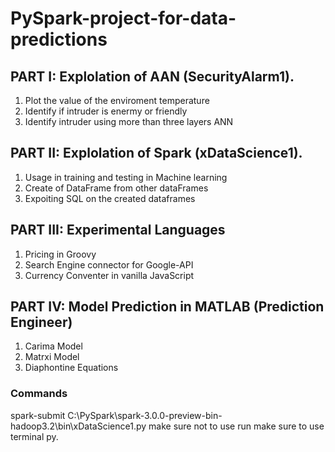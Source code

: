 # PySpark-project-for-data-predictions

## PART I: Explolation of AAN (SecurityAlarm1).

1. Plot the value of the enviroment temperature
2. Identify if intruder is enermy or friendly
3. Identify intruder using more than three layers ANN


## PART II: Explolation of Spark (xDataScience1).

1. Usage in training and testing in Machine learning
2. Create of DataFrame from other dataFrames
3. Expoiting SQL on the created dataframes

 ## PART III: Experimental Languages

 1. Pricing in Groovy
 2. Search Engine connector for Google-API
 3. Currency Conventer in vanilla JavaScript 

 ## PART IV: Model Prediction in MATLAB (Prediction Engineer)

 1. Carima Model
 2. Matrxi Model
 3. Diaphontine Equations

  ### Commands
  
 spark-submit C:\PySpark\spark-3.0.0-preview-bin-hadoop3.2\bin\xDataScience1.py
 make sure not to use run
 make sure to use terminal py.